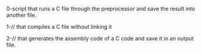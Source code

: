 0-script that runs a C file through the preprocessor and save the result into another file.

1-// that compiles a C file without linking it

2-// that generates the assembly code of a C code and save it in an output file.


